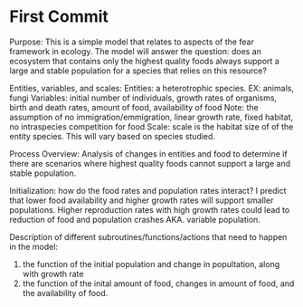 # First Commit
Purpose: This is a simple model that relates to aspects of the fear framework in ecology. The model will answer the question: does an ecosystem that contains only the highest quality foods always support a large and stable population for a species that relies on this resource?

Entities, variables, and scales: 
Entities: a heterotrophic species. EX: animals, fungi
Variables: initial number of individuals, growth rates of organisms, birth and death rates, amount of food, availability of food
Note: the assumption of no immigration/emmigration, linear growth rate, fixed habitat, no intraspecies competition for food 
Scale: scale is the habitat size of of the entity species. This will vary based on species studied. 

Process Overview: Analysis of changes in entities and food to determine if there are scenarios where highest quality foods cannot support a large and stable population.  

Initialization: how do the food rates and population rates interact? I predict that lower food availability and higher growth rates will support smaller populations. Higher reproduction rates with high growth rates could lead to reduction of food and population crashes AKA. variable population.

Description of different subroutines/functions/actions that need to happen in the model: 
1. the function of the initial population and change in popultation, along with growth rate 
2. the function of the inital amount of food, changes in amount of food, and the availability of food.